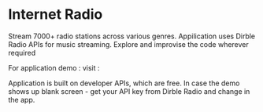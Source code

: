 # Internet Radio  
Stream 7000+ radio stations across various genres. Appilication uses Dirble Radio APIs for music streaming. 
Explore and improvise the code wherever required

For application demo : 
visit : 


Application is built on developer APIs, which are free. In case the demo shows up blank screen - get your API key from Dirble Radio and change in the app. 



